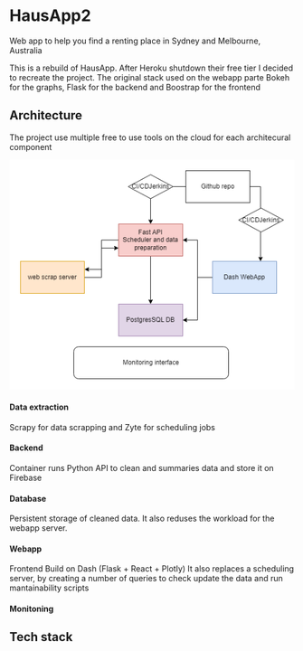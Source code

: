 # HausApp2

Web app to help you find a renting place in Sydney and Melbourne, Australia

This is a rebuild of HausApp. After Heroku shutdown their free tier I decided to recreate the project.
The original stack used on the webapp parte Bokeh for the graphs, Flask for the backend and Boostrap for the frontend


## Architecture

The project use multiple free to use tools on the cloud for each architecural component

![architecture](static\hausApp.drawio.png)

#### Data extraction
Scrapy for data scrapping and Zyte for scheduling jobs

#### Backend
Container runs Python API to clean and summaries data and store it on Firebase

#### Database
Persistent storage of cleaned data. It also reduses the workload for the webapp server.

#### Webapp
Frontend Build on Dash (Flask + React + Plotly)
It also replaces a scheduling server, by creating a number of queries to check update the data and run mantainability scripts

#### Monitoning


## Tech stack